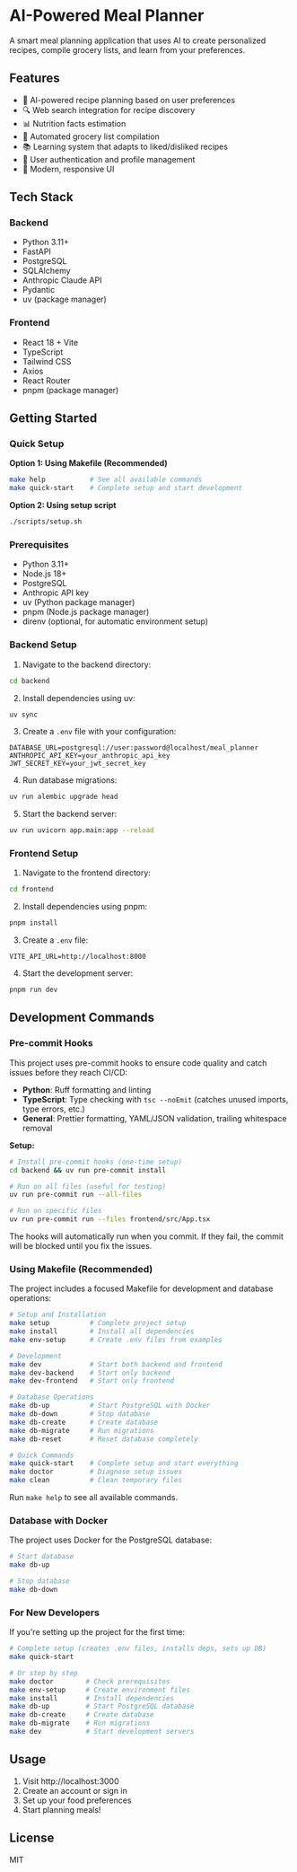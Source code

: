 # AI-Powered Meal Planner

A smart meal planning application that uses AI to create personalized recipes, compile grocery lists, and learn from your preferences.

## Features

- 🤖 AI-powered recipe planning based on user preferences
- 🔍 Web search integration for recipe discovery
- 📊 Nutrition facts estimation
- 🛒 Automated grocery list compilation
- 📚 Learning system that adapts to liked/disliked recipes
- 👤 User authentication and profile management
- 🎨 Modern, responsive UI

## Tech Stack

### Backend
- Python 3.11+
- FastAPI
- PostgreSQL
- SQLAlchemy
- Anthropic Claude API
- Pydantic
- uv (package manager)

### Frontend
- React 18 + Vite
- TypeScript
- Tailwind CSS
- Axios
- React Router
- pnpm (package manager)

## Getting Started

### Quick Setup

**Option 1: Using Makefile (Recommended)**
```bash
make help           # See all available commands
make quick-start    # Complete setup and start development
```

**Option 2: Using setup script**
```bash
./scripts/setup.sh
```

### Prerequisites
- Python 3.11+
- Node.js 18+
- PostgreSQL
- Anthropic API key
- uv (Python package manager)
- pnpm (Node.js package manager)
- direnv (optional, for automatic environment setup)

### Backend Setup

1. Navigate to the backend directory:
```bash
cd backend
```

2. Install dependencies using uv:
```bash
uv sync
```

3. Create a `.env` file with your configuration:
```
DATABASE_URL=postgresql://user:password@localhost/meal_planner
ANTHROPIC_API_KEY=your_anthropic_api_key
JWT_SECRET_KEY=your_jwt_secret_key
```

4. Run database migrations:
```bash
uv run alembic upgrade head
```

5. Start the backend server:
```bash
uv run uvicorn app.main:app --reload
```

### Frontend Setup

1. Navigate to the frontend directory:
```bash
cd frontend
```

2. Install dependencies using pnpm:
```bash
pnpm install
```

3. Create a `.env` file:
```
VITE_API_URL=http://localhost:8000
```

4. Start the development server:
```bash
pnpm run dev
```

## Development Commands

### Pre-commit Hooks

This project uses pre-commit hooks to ensure code quality and catch issues before they reach CI/CD:

- **Python**: Ruff formatting and linting
- **TypeScript**: Type checking with `tsc --noEmit` (catches unused imports, type errors, etc.)
- **General**: Prettier formatting, YAML/JSON validation, trailing whitespace removal

**Setup:**
```bash
# Install pre-commit hooks (one-time setup)
cd backend && uv run pre-commit install

# Run on all files (useful for testing)
uv run pre-commit run --all-files

# Run on specific files
uv run pre-commit run --files frontend/src/App.tsx
```

The hooks will automatically run when you commit. If they fail, the commit will be blocked until you fix the issues.

### Using Makefile (Recommended)

The project includes a focused Makefile for development and database operations:

```bash
# Setup and Installation
make setup          # Complete project setup
make install        # Install all dependencies
make env-setup      # Create .env files from examples

# Development
make dev            # Start both backend and frontend
make dev-backend    # Start only backend
make dev-frontend   # Start only frontend

# Database Operations
make db-up          # Start PostgreSQL with Docker
make db-down        # Stop database
make db-create      # Create database
make db-migrate     # Run migrations
make db-reset       # Reset database completely

# Quick Commands
make quick-start    # Complete setup and start everything
make doctor         # Diagnose setup issues
make clean          # Clean temporary files
```

Run `make help` to see all available commands.

### Database with Docker

The project uses Docker for the PostgreSQL database:

```bash
# Start database
make db-up

# Stop database
make db-down
```

### For New Developers

If you're setting up the project for the first time:

```bash
# Complete setup (creates .env files, installs deps, sets up DB)
make quick-start

# Or step by step
make doctor        # Check prerequisites
make env-setup     # Create environment files
make install       # Install dependencies
make db-up         # Start PostgreSQL database
make db-create     # Create database
make db-migrate    # Run migrations
make dev           # Start development servers
```

## Usage

1. Visit http://localhost:3000
2. Create an account or sign in
3. Set up your food preferences
4. Start planning meals!

## License

MIT
